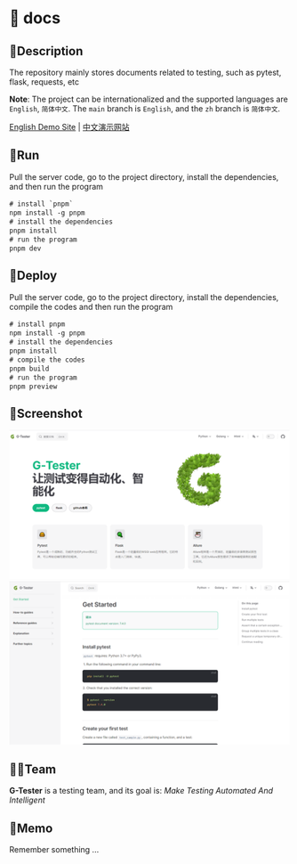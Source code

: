 # 📜 docs

## 📝Description

The repository mainly stores documents related to testing, such as pytest, flask, requests, etc

**Note**: The project can be internationalized and the supported languages are `English`, `简体中文`. The `main` branch is `English`, and the `zh` branch is `简体中文`.

[English Demo Site](https://huohuoren4.github.io/) | [中文演示网站](https://huohuoren4.github.io/docs)

## 🚀Run

Pull the server code, go to the project directory, install the dependencies, and then run the program

```shell
# install `pnpm`
npm install -g pnpm
# install the dependencies
pnpm install
# run the program
pnpm dev
```

## 🌊Deploy
Pull the server code, go to the project directory, install the dependencies, compile the codes and then run the program
```shell
# install pnpm
npm install -g pnpm
# install the dependencies
pnpm install
# compile the codes
pnpm build
# run the program
pnpm preview
```

## 🎥Screenshot
![home](public/home.png)
![pytest_docs](public/pytest_docs.png)

## 🧙‍♂️Team

**G-Tester** is a testing team, and its goal is: *Make Testing Automated And Intelligent*

## 📘Memo  

Remember something ...